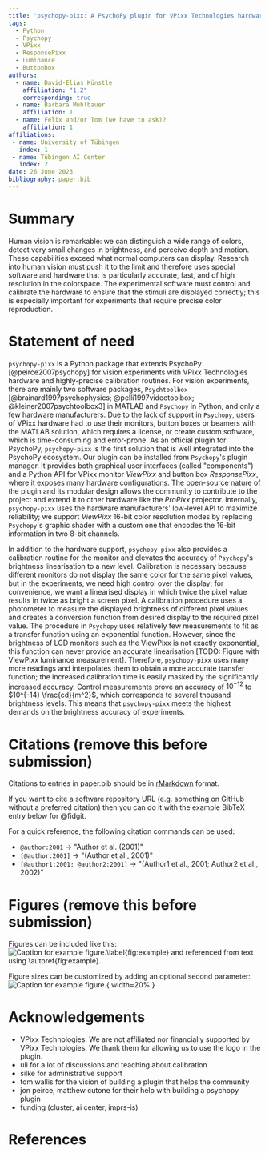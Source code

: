 ```yaml
---
title: 'psychopy-pixx: A PsychoPy plugin for VPixx Technologies hardware with highly-precise calibration'
tags:
  - Python
  - Psychopy
  - VPixx
  - ResponsePixx
  - Luminance
  - Buttonbox
authors:
  - name: David-Elias Künstle
    affiliation: "1,2"
    corresponding: true
  - name: Barbara Mühlbauer
    affiliation: 1
  - name: Felix and/or Tom (we have to ask)?
    affiliation: 1
affiliations:
 - name: University of Tübingen
   index: 1
 - name: Tübingen AI Center
   index: 2
date: 26 June 2023
bibliography: paper.bib
---
```


# Summary

Human vision is remarkable: we can distinguish a wide range of colors, detect
very small changes in brightness, and perceive depth and motion.
These capabilities exceed what normal computers can display.
Research into human vision must push it to the limit and
 therefore uses special software and hardware that is particularly accurate,
 fast, and of high resolution in the colorspace.
The experimental software must control and calibrate the hardware to ensure
that the stimuli are displayed correctly; this is especially important for
experiments that require precise color reproduction.

# Statement of need
`psychopy-pixx` is a Python package that extends PsychoPy [@peirce2007psychopy] for
vision experiments with VPixx Technologies hardware and highly-precise calibration routines.
For vision experiments, there are mainly two software packages, `Psychtoolbox` [@brainard1997psychophysics; @pelli1997videotoolbox; @kleiner2007psychtoolbox3] in MATLAB and `Psychopy` in Python, and only a few hardware manufacturers.
Due to the lack of support in `Psychopy`, users of VPixx hardware had to use their monitors, button boxes or beamers with the MATLAB solution, which requires a license, or create custom software, which is time-consuming and error-prone.
As an official plugin for PsychoPy, `psychopy-pixx` is the first solution that
is well integrated into the PsychoPy ecosystem. Our plugin can be installed
from `Psychopy`'s plugin manager. It provides both graphical user interfaces (called "components")
and a Python API for VPixx monitor *ViewPixx* and button box *ResponsePixx*,
where it exposes many hardware configurations.
The open-source nature of the plugin and its modular design allows the community to contribute to the project and extend it to other hardware like the *ProPixx* projector.
Internally, `psychopy-pixx` uses the hardware manufacturers' low-level API to maximize reliability;
we support *ViewPixx* 16-bit color resolution modes by replacing `Psychopy`'s graphic shader with a custom one that
encodes the 16-bit information in two 8-bit channels.

In addition to the hardware support, `psychopy-pixx` also provides a calibration routine for the monitor
and elevates the accuracy of `Psychopy`'s brightness linearisation to a new level.
Calibration is necessary because different monitors do not display the same color for the same pixel values, but in the experiments, we need high control over the display;
for convenience, we want a linearised display in which twice the pixel value results in twice as bright a screen pixel.
A calibration procedure uses a photometer to measure the displayed brightness of different pixel values and creates a conversion function from desired display to the required pixel value.
The procedure in `Psychopy` uses relatively few measurements to fit as a transfer function using an exponential function.
However, since the brightness of LCD monitors such as the ViewPixx is not exactly exponential, this function can never provide an accurate linearisation [TODO: Figure with ViewPixx luminance measurement].
Therefore, `psychopy-pixx` uses many more readings and interpolates them to obtain a more accurate transfer function; the increased calibration time is easily masked by the significantly increased accuracy. Control measurements prove an accuracy of $10^{-12}$ to $10^{-14} \frac{cd}{m^2}$, which corresponds to several thousand brightness levels.
This means that `psychopy-pixx` meets the highest demands on the brightness accuracy of experiments.


# Citations (remove this before submission)

Citations to entries in paper.bib should be in
[rMarkdown](http://rmarkdown.rstudio.com/authoring_bibliographies_and_citations.html)
format.

If you want to cite a software repository URL (e.g. something on GitHub without a preferred
citation) then you can do it with the example BibTeX entry below for @fidgit.

For a quick reference, the following citation commands can be used:
- `@author:2001`  ->  "Author et al. (2001)"
- `[@author:2001]` -> "(Author et al., 2001)"
- `[@author1:2001; @author2:2001]` -> "(Author1 et al., 2001; Author2 et al., 2002)"

# Figures (remove this before submission)

Figures can be included like this:
![Caption for example figure.\label{fig:example}](figure.png)
and referenced from text using \autoref{fig:example}.

Figure sizes can be customized by adding an optional second parameter:
![Caption for example figure.](figure.png){ width=20% }

# Acknowledgements

- VPixx Technologies: We are not affiliated nor financially supported by VPixx Technologies. We thank them for allowing us to use the logo in the plugin.
- uli for a lot of discussions and teaching about calibration
- silke for administrative support
- tom wallis for the vision of building a plugin that helps the community
- jon peirce, matthew cutone for their help with building a psychopy plugin
- funding (cluster, ai center, imprs-is)

# References